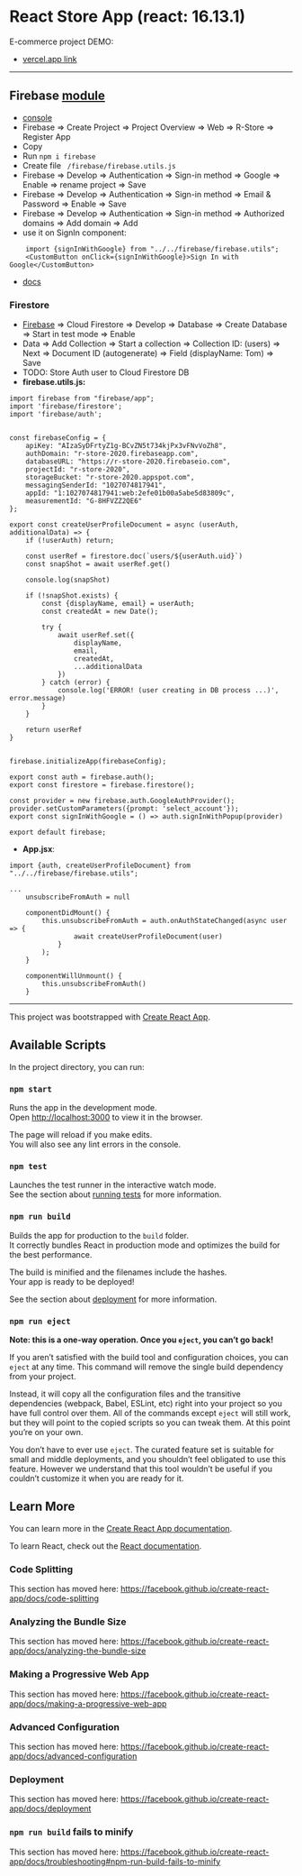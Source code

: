 # React Store App (react: 16.13.1)

E-commerce project DEMO:
- [vercel.app link](https://react-store-03.vercel.app)


---------------

## Firebase [module](https://www.npmjs.com/package/firebase)

- [console](https://console.firebase.google.com/?hl=ru&pli=1)
- Firebase => Create Project => Project Overview => Web => R-Store => Register App
- Copy <script>   var firebaseConfig = { ... } </script>
- Run ```npm i firebase```
- Create file ``` /firebase/firebase.utils.js```
- Firebase => Develop => Authentication => Sign-in method => Google => Enable => rename project => Save
- Firebase => Develop => Authentication => Sign-in method => Email & Password => Enable => Save
- Firebase => Develop => Authentication => Sign-in method => Authorized domains => Add domain => Add
- use it on SignIn component:
```
    import {signInWithGoogle} from "../../firebase/firebase.utils";
    <CustomButton onClick={signInWithGoogle}>Sign In with Google</CustomButton>
```
- [docs](https://firebase.google.com/docs/web/setup)

### Firestore

- [Firebase](https://console.firebase.google.com) => Cloud Firestore => Develop => Database => Create Database => Start in test mode => Enable
- Data => Add Collection => Start a collection => Collection ID: (users) => Next => Document ID (autogenerate) => Field (displayName: Tom) => Save
- TODO: Store Auth user to Cloud Firestore DB
- **firebase.utils.js:**
``` 
import firebase from "firebase/app";
import 'firebase/firestore';
import 'firebase/auth';


const firebaseConfig = {
    apiKey: "AIzaSyDFrtyZ1g-BCvZN5t734kjPx3vFNvVoZh8",
    authDomain: "r-store-2020.firebaseapp.com",
    databaseURL: "https://r-store-2020.firebaseio.com",
    projectId: "r-store-2020",
    storageBucket: "r-store-2020.appspot.com",
    messagingSenderId: "1027074817941",
    appId: "1:1027074817941:web:2efe01b00a5abe5d83809c",
    measurementId: "G-8HFVZZ2QE6"
};

export const createUserProfileDocument = async (userAuth, additionalData) => {
    if (!userAuth) return;

    const userRef = firestore.doc(`users/${userAuth.uid}`)
    const snapShot = await userRef.get()

    console.log(snapShot)

    if (!snapShot.exists) {
        const {displayName, email} = userAuth;
        const createdAt = new Date();

        try {
            await userRef.set({
                displayName,
                email,
                createdAt,
                ...additionalData
            })
        } catch (error) {
            console.log('ERROR! (user creating in DB process ...)', error.message)
        }
    }

    return userRef
}


firebase.initializeApp(firebaseConfig);

export const auth = firebase.auth();
export const firestore = firebase.firestore();

const provider = new firebase.auth.GoogleAuthProvider();
provider.setCustomParameters({prompt: 'select_account'});
export const signInWithGoogle = () => auth.signInWithPopup(provider)

export default firebase;
```

- **App.jsx**:
``` 
import {auth, createUserProfileDocument} from "../../firebase/firebase.utils";

...
    unsubscribeFromAuth = null

    componentDidMount() {
        this.unsubscribeFromAuth = auth.onAuthStateChanged(async user => {
                await createUserProfileDocument(user)
            }
        );
    }

    componentWillUnmount() {
        this.unsubscribeFromAuth()
    }
```

---------------


This project was bootstrapped with [Create React App](https://github.com/facebook/create-react-app).

## Available Scripts

In the project directory, you can run:

### `npm start`

Runs the app in the development mode.<br />
Open [http://localhost:3000](http://localhost:3000) to view it in the browser.

The page will reload if you make edits.<br />
You will also see any lint errors in the console.

### `npm test`

Launches the test runner in the interactive watch mode.<br />
See the section about [running tests](https://facebook.github.io/create-react-app/docs/running-tests) for more information.

### `npm run build`

Builds the app for production to the `build` folder.<br />
It correctly bundles React in production mode and optimizes the build for the best performance.

The build is minified and the filenames include the hashes.<br />
Your app is ready to be deployed!

See the section about [deployment](https://facebook.github.io/create-react-app/docs/deployment) for more information.

### `npm run eject`

**Note: this is a one-way operation. Once you `eject`, you can’t go back!**

If you aren’t satisfied with the build tool and configuration choices, you can `eject` at any time. This command will remove the single build dependency from your project.

Instead, it will copy all the configuration files and the transitive dependencies (webpack, Babel, ESLint, etc) right into your project so you have full control over them. All of the commands except `eject` will still work, but they will point to the copied scripts so you can tweak them. At this point you’re on your own.

You don’t have to ever use `eject`. The curated feature set is suitable for small and middle deployments, and you shouldn’t feel obligated to use this feature. However we understand that this tool wouldn’t be useful if you couldn’t customize it when you are ready for it.

## Learn More

You can learn more in the [Create React App documentation](https://facebook.github.io/create-react-app/docs/getting-started).

To learn React, check out the [React documentation](https://reactjs.org/).

### Code Splitting

This section has moved here: https://facebook.github.io/create-react-app/docs/code-splitting

### Analyzing the Bundle Size

This section has moved here: https://facebook.github.io/create-react-app/docs/analyzing-the-bundle-size

### Making a Progressive Web App

This section has moved here: https://facebook.github.io/create-react-app/docs/making-a-progressive-web-app

### Advanced Configuration

This section has moved here: https://facebook.github.io/create-react-app/docs/advanced-configuration

### Deployment

This section has moved here: https://facebook.github.io/create-react-app/docs/deployment

### `npm run build` fails to minify

This section has moved here: https://facebook.github.io/create-react-app/docs/troubleshooting#npm-run-build-fails-to-minify

